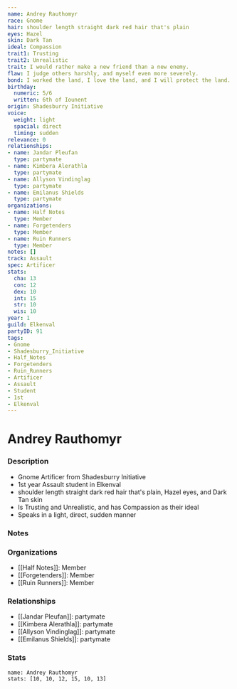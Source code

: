 ```yaml
---
name: Andrey Rauthomyr
race: Gnome
hair: shoulder length straight dark red hair that's plain
eyes: Hazel
skin: Dark Tan
ideal: Compassion
trait1: Trusting
trait2: Unrealistic
trait: I would rather make a new friend than a new enemy.
flaw: I judge others harshly, and myself even more severely.
bond: I worked the land, I love the land, and I will protect the land.
birthday:
  numeric: 5/6
  written: 6th of Iounent
origin: Shadesburry Initiative
voice:
  weight: light
  spacial: direct
  timing: sudden
relevance: 0
relationships:
- name: Jandar Pleufan
  type: partymate
- name: Kimbera Alerathla
  type: partymate
- name: Allyson Vindinglag
  type: partymate
- name: Emilanus Shields
  type: partymate
organizations:
- name: Half Notes
  type: Member
- name: Forgetenders
  type: Member
- name: Ruin Runners
  type: Member
notes: []
track: Assault
spec: Artificer
stats:
  cha: 13
  con: 12
  dex: 10
  int: 15
  str: 10
  wis: 10
year: 1
guild: Elkenval
partyID: 91
tags:
- Gnome
- Shadesburry_Initiative
- Half_Notes
- Forgetenders
- Ruin_Runners
- Artificer
- Assault
- Student
- 1st
- Elkenval
---
```

# Andrey Rauthomyr
### Description
- Gnome Artificer from Shadesburry Initiative
- 1st year Assault student in Elkenval
- shoulder length straight dark red hair that's plain, Hazel eyes, and Dark Tan skin
- Is Trusting and Unrealistic, and has Compassion as their ideal
- Speaks in a light, direct, sudden manner

### Notes

### Organizations
- [[Half Notes]]: Member
- [[Forgetenders]]: Member
- [[Ruin Runners]]: Member

### Relationships
- [[Jandar Pleufan]]: partymate
- [[Kimbera Alerathla]]: partymate
- [[Allyson Vindinglag]]: partymate
- [[Emilanus Shields]]: partymate

### Stats
```statblock
name: Andrey Rauthomyr
stats: [10, 10, 12, 15, 10, 13]
```